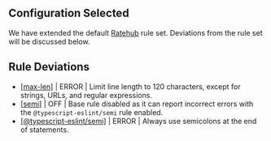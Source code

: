 
## Configuration Selected
We have extended the default [Ratehub](https://github.com/ratehub/code-style/tree/master/typescript/rules) rule set. Deviations from the rule set will be discussed below.

## Rule Deviations
* [[max-len]](https://eslint.org/docs/rules/max-len) | ERROR | Limit line length to 120 characters, except for strings, URLs, and regular expressions.
* [[semi]](https://eslint.org/docs/rules/semi) | OFF | Base rule disabled as it can report incorrect errors with the `@typescript-eslint/semi` rule enabled.
* [[@typescript-eslint/semi]](https://typescript-eslint.io/rules/semi) | ERROR | Always use semicolons at the end of statements.
